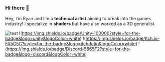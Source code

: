 ### Hi there 👋

Hey, I’m Ryan and I’m a **technical artist** aiming to break into the games industry! I specialize in **shaders** but have also worked as a 3D generalist.

  [issues]:    https://github.com/grantwinney/BlogCodeSamples/issues
  [pulls]:     https://github.com/grantwinney/BlogCodeSamples/pulls

![test]({https://img.shields.io/badge/-Unreal%20Engine-313131?style=for-the-badge&logo=unreal-engine&logoColor=white})
!(https://img.shields.io/badge/Unity-100000?style=for-the-badge&logo=unity&logoColor=white)
!(https://img.shields.io/badge/Itch.io-FA5C5C?style=for-the-badge&logo=itchdotio&logoColor=white)
!(https://img.shields.io/badge/Discord-5865F2?style=for-the-badge&logo=discord&logoColor=white)

<!--
**DataIsGone/DataIsGone** is a ✨ _special_ ✨ repository because its `README.md` (this file) appears on your GitHub profile.

Here are some ideas to get you started:

- 🔭 I’m currently working on ...
- 🌱 I’m currently learning ...
- 👯 I’m looking to collaborate on ...
- 🤔 I’m looking for help with ...
- 💬 Ask me about ...
- 📫 How to reach me: ...
- 😄 Pronouns: ...
- ⚡ Fun fact: ...
-->
